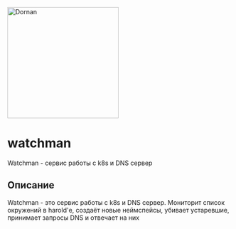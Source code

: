 <img title="Dornan" width=250px
  height=auto src="https://static.wikia.nocookie.net/fallout/images/7/70/FO02_NPC_Dornan_B.png/revision/latest?cb=20100810232822">

# watchman

Watchman - сервис работы с k8s и DNS сервер

## Описание
Watchman - это сервис работы с k8s и DNS сервер. Мониторит список окружений в harold'е, создаёт новые неймспейсы, убивает устаревшие, принимает запросы DNS и отвечает на них
